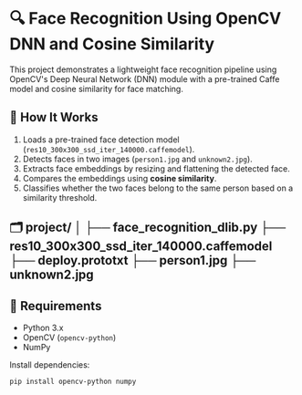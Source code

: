 # 🔍 Face Recognition Using OpenCV DNN and Cosine Similarity

This project demonstrates a lightweight face recognition pipeline using OpenCV's Deep Neural Network (DNN) module with a pre-trained Caffe model and cosine similarity for face matching.

## 🧠 How It Works

1. Loads a pre-trained face detection model (`res10_300x300_ssd_iter_140000.caffemodel`).
2. Detects faces in two images (`person1.jpg` and `unknown2.jpg`).
3. Extracts face embeddings by resizing and flattening the detected face.
4. Compares the embeddings using **cosine similarity**.
5. Classifies whether the two faces belong to the same person based on a similarity threshold.

## 🗂️ project/ │ ├── face_recognition_dlib.py ├── res10_300x300_ssd_iter_140000.caffemodel ├── deploy.prototxt ├── person1.jpg ├── unknown2.jpg


## 🧰 Requirements

- Python 3.x
- OpenCV (`opencv-python`)
- NumPy

Install dependencies:

```bash
pip install opencv-python numpy



